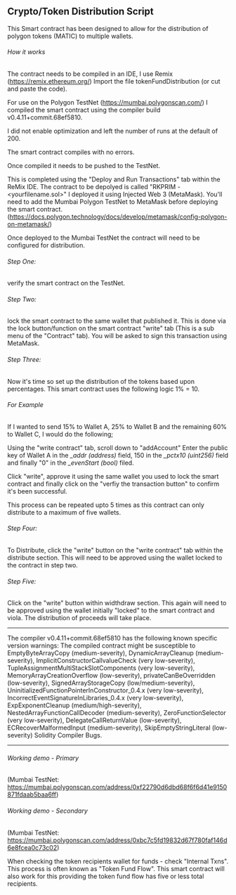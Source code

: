 ## Crypto/Token Distribution Script

This Smart contract has been designed to allow for the distribution of polygon tokens 
(MATIC) to multiple wallets.

###### How it works
The contract needs to be compiled in an IDE, I use Remix (https://remix.ethereum.org/)
Import the file tokenFundDistribution (or cut and paste the code).

For use on the Polygon TestNet (https://mumbai.polygonscan.com/) I compiled the smart 
contract using the compiler build v0.4.11+commit.68ef5810.

I did not enable optimization and left the number of runs at the default of 200.

The smart contract compiles with no errors.

Once compiled it needs to be pushed to the TestNet.

This is completed using the "Deploy and Run Transactions" tab within the ReMix IDE.
The contract to be depolyed is called "RKPRIM - <yourfilename.sol>" I deployed it using
Injected Web 3 (MetaMask). You'll need to add the Mumbai Polygon TestNet to MetaMask 
before deploying the smart contract. 
(https://docs.polygon.technology/docs/develop/metamask/config-polygon-on-metamask/)

Once deployed to the Mumbai TestNet the contract will need to be configured for 
distribution.

###### Step One:
verify the smart contract on the TestNet.

###### Step Two:
lock the smart contract to the same wallet that published it. This is done via the lock
button/function on the smart contract "write" tab (This is a sub menu of the "Contract" tab). You will be asked to sign this 
transaction using MetaMask.

###### Step Three:
Now it's time so set up the distribution of the tokens based upon percentages. This
smart contract uses the following logic 1% = 10.

  ###### For Example
  If I wanted to send 15% to Wallet A, 25% to Wallet B and the remaining 60% to 
  Wallet C, I would do the following;
  
  Using the "write contract" tab, scroll down to "addAccount"
  Enter the public key of Wallet A in the *_addr (address)* field,
  150 in the *_pctx10 (uint256)* field and finally "0" in the 
  *_evenStart (bool)* filed.
  
  Click "write", approve it using the same wallet you used to lock the smart contract
  and finally click on the "verfiy the transaction button" to confirm it's been
  successful.
  
This process can be repeated upto 5 times as this contract can only distribute to a 
maximum of five wallets.

###### Step Four:
To Distribute, click the "write" button on the "write contract" tab within the distribute 
section. This will need to be approved using the wallet locked to the contract in step two.


###### Step Five:
Click on the "write" button within widthdraw section. This again will need to be approved 
using the wallet initially "locked" to the smart contract and viola. The distribution of 
proceeds will take place.


---

The compiler v0.4.11+commit.68ef5810 has the following known specific version warnings:
The compiled contract might be susceptible to EmptyByteArrayCopy (medium-severity), 
DynamicArrayCleanup (medium-severity), 
ImplicitConstructorCallvalueCheck (very low-severity), 
TupleAssignmentMultiStackSlotComponents (very low-severity), MemoryArrayCreationOverflow 
(low-severity), privateCanBeOverridden (low-severity), SignedArrayStorageCopy 
(low/medium-severity), UninitializedFunctionPointerInConstructor_0.4.x 
(very low-severity), IncorrectEventSignatureInLibraries_0.4.x (very low-severity), 
ExpExponentCleanup (medium/high-severity), NestedArrayFunctionCallDecoder 
(medium-severity), ZeroFunctionSelector (very low-severity), DelegateCallReturnValue 
(low-severity), ECRecoverMalformedInput (medium-severity), SkipEmptyStringLiteral 
(low-severity) Solidity Compiler Bugs.

---

###### Working demo - Primary
(Mumbai TestNet: https://mumbai.polygonscan.com/address/0xf22790d6dbd68f6f6d41e9150871fdaab5baa6ff)
###### Working demo - Secondary
(Mumbai TestNet: https://mumbai.polygonscan.com/address/0xbc7c5fd19832d67f780faf146d6e8fcea0c73c02)

When checking the token recipients wallet for funds - check "Internal Txns".
This process is often known as "Token Fund Flow". This smart contract will 
also work for this providing the token fund flow has five or less total 
recipients.

